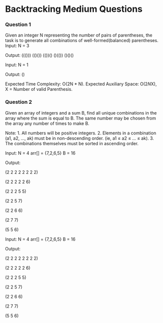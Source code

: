 
# Backtracking Medium Questions





### Question 1

Given an integer N representing the number of pairs of parentheses, the task is to generate all combinations of well-formed(balanced) parentheses.
Input:
N = 3

Output:
((()))
(()())
(())()
()(())
()()()

Input:
N = 1

Output:
()

Expected Time Complexity: O(2N * N).
Expected Auxiliary Space: O(2*N*X), X = Number of valid Parenthesis.

### Question 2
Given an array of integers and a sum B, find all unique combinations in the array where the sum is equal to B. The same number may be chosen from the array any number of times to make B.

Note:
        1. All numbers will be positive integers.
        2. Elements in a combination (a1, a2, …, ak) must be in non-descending order. (ie, a1 ≤ a2 ≤ … ≤ ak).
        3. The combinations themselves must be sorted in ascending order.

Input:
N = 4
arr[] = {7,2,6,5}
B = 16

Output:

(2 2 2 2 2 2 2 2)

(2 2 2 2 2 6)

(2 2 2 5 5)

(2 2 5 7)

(2 2 6 6)

(2 7 7)

(5 5 6)


Input:
N = 4
arr[] = {7,2,6,5}
B = 16

Output:

(2 2 2 2 2 2 2 2)

(2 2 2 2 2 6)

(2 2 2 5 5)

(2 2 5 7)

(2 2 6 6)

(2 7 7)

(5 5 6)
